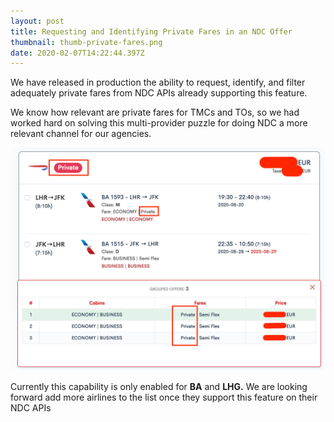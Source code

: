 ```yaml
---
layout: post
title: Requesting and Identifying Private Fares in an NDC Offer
thumbnail: thumb-private-fares.png
date: 2020-02-07T14:22:44.397Z
---
```

We have released in production the ability to request, identify, and filter adequately private fares from NDC APIs already supporting this feature.

We know how relevant are private fares for TMCs and TOs, so we had worked hard on solving this multi-provider puzzle for doing NDC a more relevant channel for our agencies.

![AirGateway-Bookingpad-NDC-Booking-Tool-Private_Fares](/assets/uploads/AirGateway_NDC_Booking_Tool-Private-Fares-NDC.png "AirGateway-Bookingpad-NDC-Booking-Tool-Private_Fares")

Currently this capability is only enabled for **BA** and **LHG.** We are looking forward add more airlines to the list once they support this feature on their NDC APIs
